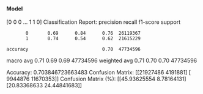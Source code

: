 #### Model
[0 0 0 ... 1 1 0]
Classification Report:
              precision    recall  f1-score   support

           0       0.69      0.84      0.76  26119367
           1       0.74      0.54      0.62  21615229

    accuracy                           0.70  47734596
   macro avg       0.71      0.69      0.69  47734596
weighted avg       0.71      0.70      0.70  47734596

Accuracy: 0.703846723663483
Confusion Matrix:
[[21927486  4191881]
 [ 9944876 11670353]]
Confusion Matrix (%):
[[45.93625554  8.78164131]
 [20.83368633 24.44841683]]
